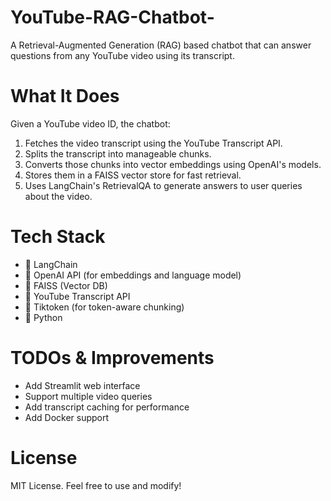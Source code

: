 # YouTube-RAG-Chatbot-
A Retrieval-Augmented Generation (RAG) based chatbot that can answer questions from any YouTube video using its transcript.

# What It Does
Given a YouTube video ID, the chatbot:
1. Fetches the video transcript using the YouTube Transcript API.
2. Splits the transcript into manageable chunks.
3. Converts those chunks into vector embeddings using OpenAI's models.
4. Stores them in a FAISS vector store for fast retrieval.
5. Uses LangChain's RetrievalQA to generate answers to user queries about the video.

# Tech Stack
- 🦜 LangChain
- 🔮 OpenAI API (for embeddings and language model)
- 🧠 FAISS (Vector DB)
- 📼 YouTube Transcript API
- 🧮 Tiktoken (for token-aware chunking)
- 🐍 Python

# TODOs & Improvements
- Add Streamlit web interface
- Support multiple video queries
- Add transcript caching for performance
- Add Docker support

# License
MIT License. Feel free to use and modify!
